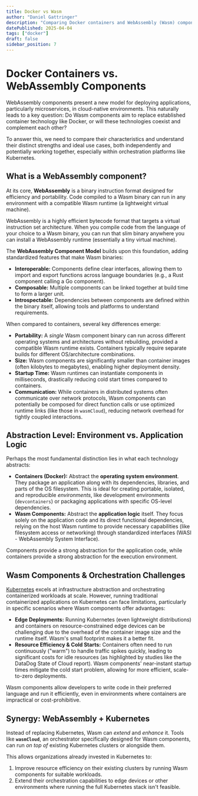 ```yaml
---
title: Docker vs Wasm
author: "Daniel Gattringer"
description: "Comparing Docker containers and WebAssembly (Wasm) components, their use cases, and how they interact with Kubernetes orchestration."
datePublished: 2025-04-04
tags: ["docker"]
draft: false
sidebar_position: 7
---
```


# Docker Containers vs. WebAssembly Components

WebAssembly components present a new model for deploying applications, particularly microservices, in cloud-native environments. This naturally leads to a key question: Do Wasm components aim to replace established container technology like Docker, or will these technologies coexist and complement each other?

To answer this, we need to compare their characteristics and understand their distinct strengths and ideal use cases, both independently and potentially working together, especially within orchestration platforms like Kubernetes.

## What is a WebAssembly component?

At its core, **WebAssembly** is a binary instruction format designed for efficiency and portability. Code compiled to a Wasm binary can run in any environment with a compatible Wasm runtime (a lightweight virtual machine).

WebAssembly is a highly efficient bytecode format that targets a virtual instruction set architecture. When you compile code from the language of your choice to a Wasm binary, you can run that slim binary anywhere you can install a WebAssembly runtime (essentially a tiny virtual machine).

The **WebAssembly Component Model** builds upon this foundation, adding standardized features that make Wasm binaries:

* **Interoperable:** Components define clear interfaces, allowing them to import and export functions across language boundaries (e.g., a Rust component calling a Go component).
* **Composable:** Multiple components can be linked together at build time to form a larger unit.
* **Introspectable:** Dependencies between components are defined within the binary itself, allowing tools and platforms to understand requirements.

When compared to containers, several key differences emerge:

* **Portability:** A *single* Wasm component binary can run across different operating systems and architectures without rebuilding, provided a compatible Wasm runtime exists. Containers typically require separate builds for different OS/architecture combinations.
* **Size:** Wasm components are significantly smaller than container images (often kilobytes to megabytes), enabling higher deployment density.
* **Startup Time:** Wasm runtimes can instantiate components in milliseconds, drastically reducing cold start times compared to containers.
* **Communication:** While containers in distributed systems often communicate over network protocols, Wasm components can potentially be composed for direct function calls or use optimized runtime links (like those in `wasmCloud`), reducing network overhead for tightly coupled interactions.

## Abstraction Level: Environment vs. Application Logic

Perhaps the most fundamental distinction lies in what each technology abstracts:

* **Containers (Docker):** Abstract the **operating system environment**. They package an application along with its dependencies, libraries, and parts of the OS filesystem. This is ideal for creating portable, isolated, and reproducible *environments*, like development environments (`devcontainers`) or packaging applications with specific OS-level dependencies.
* **Wasm Components:** Abstract the **application logic** itself. They focus solely on the application code and its direct functional dependencies, relying on the host Wasm runtime to provide necessary capabilities (like filesystem access or networking) through standardized interfaces (WASI - WebAssembly System Interface).

Components provide a strong abstraction for the application code, while containers provide a strong abstraction for the execution environment.

## Wasm Components & Orchestration Challenges

[Kubernetes](../kubernetes/index.mdx) excels at infrastructure abstraction and orchestrating containerized workloads at scale. However, running traditional containerized applications on Kubernetes can face limitations, particularly in specific scenarios where Wasm components offer advantages:

* **Edge Deployments:** Running Kubernetes (even lightweight distributions) and containers on resource-constrained edge devices can be challenging due to the overhead of the container image size and the runtime itself. Wasm's small footprint makes it a better fit.
* **Resource Efficiency & Cold Starts:** Containers often need to run continuously ("warm") to handle traffic spikes quickly, leading to significant costs for idle resources (as highlighted by studies like the DataDog State of Cloud report). Wasm components' near-instant startup times mitigate the cold start problem, allowing for more efficient, scale-to-zero deployments.

Wasm components allow developers to write code in their preferred language and run it efficiently, even in environments where containers are impractical or cost-prohibitive.

## Synergy: WebAssembly + Kubernetes

Instead of replacing Kubernetes, Wasm can *extend* and *enhance* it. Tools like **`wasmCloud`**, an orchestrator specifically designed for Wasm components, can run *on top of* existing Kubernetes clusters or alongside them.

This allows organizations already invested in Kubernetes to:

1. Improve resource efficiency on their existing clusters by running Wasm components for suitable workloads.
2. Extend their orchestration capabilities to edge devices or other environments where running the full Kubernetes stack isn't feasible.
